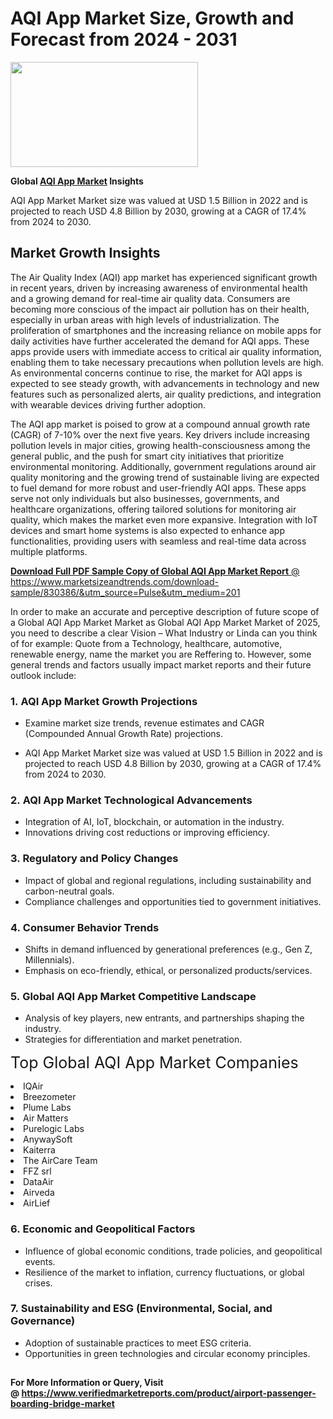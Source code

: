 <H1>AQI App Market Size, Growth and Forecast from 2024 - 2031</H1><img class="aligncenter size-medium wp-image-584254" src="https://thirdeyenews.in/wp-content/uploads/2024/09/Global-Market-Research-300x168.jpeg" alt="" width="300" height="168" /><p><strong>Global&nbsp;<a href="https://www.marketsizeandtrends.com/download-sample/830386/&amp;utm_source=Pulse&amp;utm_medium=201">AQI App Market</a> Insights</strong></p><p>AQI App Market Market size was valued at USD 1.5 Billion in 2022 and is projected to reach USD 4.8 Billion by 2030, growing at a CAGR of 17.4% from 2024 to 2030.</p><p><h2>Market Growth Insights</h2> <p>The Air Quality Index (AQI) app market has experienced significant growth in recent years, driven by increasing awareness of environmental health and a growing demand for real-time air quality data. Consumers are becoming more conscious of the impact air pollution has on their health, especially in urban areas with high levels of industrialization. The proliferation of smartphones and the increasing reliance on mobile apps for daily activities have further accelerated the demand for AQI apps. These apps provide users with immediate access to critical air quality information, enabling them to take necessary precautions when pollution levels are high. As environmental concerns continue to rise, the market for AQI apps is expected to see steady growth, with advancements in technology and new features such as personalized alerts, air quality predictions, and integration with wearable devices driving further adoption. <a href="#"></a></p> <p>The AQI app market is poised to grow at a compound annual growth rate (CAGR) of 7-10% over the next five years. Key drivers include increasing pollution levels in major cities, growing health-consciousness among the general public, and the push for smart city initiatives that prioritize environmental monitoring. Additionally, government regulations around air quality monitoring and the growing trend of sustainable living are expected to fuel demand for more robust and user-friendly AQI apps. These apps serve not only individuals but also businesses, governments, and healthcare organizations, offering tailored solutions for monitoring air quality, which makes the market even more expansive. Integration with IoT devices and smart home systems is also expected to enhance app functionalities, providing users with seamless and real-time data across multiple platforms. <a href="#"></p><p><span class=""><strong>Download Full PDF Sample Copy of Global AQI App Market Report</strong> @ <a href="https://www.marketsizeandtrends.com/download-sample/830386/&amp;utm_source=Pulse&amp;utm_medium=201" target="_blank">https://www.marketsizeandtrends.com/download-sample/830386/&amp;utm_source=Pulse&amp;utm_medium=201</a></span></p><p>In order to make an accurate and perceptive description of future scope of a Global&nbsp;AQI App Market Market as Global&nbsp;AQI App Market Market of 2025, you need to describe a clear Vision &ndash; What Industry or Linda can you think of for example: Quote from a Technology, healthcare, automotive, renewable energy, name the market you are Reffering to. However, some general trends and factors usually impact market reports and their future outlook include:</p><h3>1.&nbsp;<strong>AQI App Market Growth Projections</strong></h3><ul><li>Examine market size trends, revenue estimates and CAGR (Compounded Annual Growth Rate) projections.</li><li><p>AQI App Market Market size was valued at USD 1.5 Billion in 2022 and is projected to reach USD 4.8 Billion by 2030, growing at a CAGR of 17.4% from 2024 to 2030.</p></li></ul><h3>2.&nbsp;<strong>AQI App Market Technological Advancements</strong></h3><ul><li>Integration of AI, IoT, blockchain, or automation in the industry.</li><li>Innovations driving cost reductions or improving efficiency.</li></ul><h3>3.&nbsp;<strong>Regulatory and Policy Changes</strong></h3><ul><li>Impact of global and regional regulations, including sustainability and carbon-neutral goals.</li><li>Compliance challenges and opportunities tied to government initiatives.</li></ul><h3>4.&nbsp;<strong>Consumer Behavior Trends</strong></h3><ul><li>Shifts in demand influenced by generational preferences (e.g., Gen Z, Millennials).</li><li>Emphasis on eco-friendly, ethical, or personalized products/services.</li></ul><h3>5.&nbsp;<strong>Global AQI App Market Competitive Landscape</strong></h3><ul><li>Analysis of key players, new entrants, and partnerships shaping the industry.</li><li>Strategies for differentiation and market penetration.</li></ul><p data-pm-slice="1 1 []"><span style="color: inherit; font-family: inherit; font-size: 25px;">Top Global AQI App Market Companies</span></p><div class="" data-test-id=""><p><li>IQAir</li><li> Breezometer</li><li> Plume Labs</li><li> Air Matters</li><li> Purelogic Labs</li><li> AnywaySoft</li><li> Kaiterra</li><li> The AirCare Team</li><li> FFZ srl</li><li> DataAir</li><li> Airveda</li><li> AirLief</li></p></div><h3>6.&nbsp;<strong>Economic and Geopolitical Factors</strong></h3><ul><li>Influence of global economic conditions, trade policies, and geopolitical events.</li><li>Resilience of the market to inflation, currency fluctuations, or global crises.</li></ul><h3>7.&nbsp;<strong>Sustainability and ESG (Environmental, Social, and Governance)</strong></h3><ul><li>Adoption of sustainable practices to meet ESG criteria.</li><li>Opportunities in green technologies and circular economy principles.</li></ul><h2><strong style="font-size: 14px;">For More Information or Query, Visit @&nbsp;</strong><a style="background-color: #ffffff; font-size: 14px;" href="https://www.marketsizeandtrends.com/report/aqi-app-market/" target="_blank">https://www.verifiedmarketreports.com/product/airport-passenger-boarding-bridge-market</a></h2>

